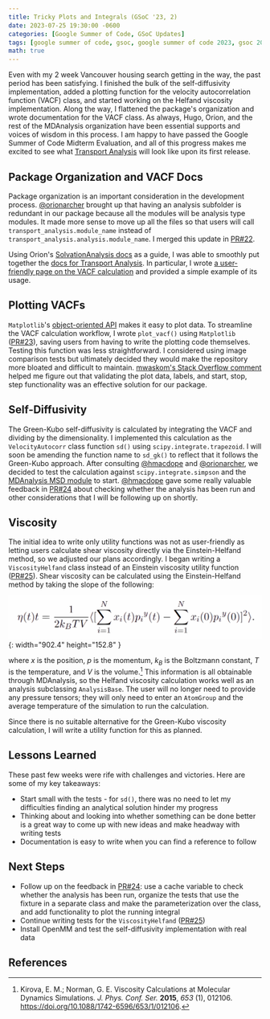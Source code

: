 ```yaml
---
title: Tricky Plots and Integrals (GSoC '23, 2)
date: 2023-07-25 19:30:00 -0600
categories: [Google Summer of Code, GSoC Updates]
tags: [google summer of code, gsoc, google summer of code 2023, gsoc 2023, computer science, cs, python, numpy, scipy, computational research, molecular dynamics, mdanalysis, computational chemistry, biophysics, bioinformatics, biomolecular research, materials research, chemical engineering, physics, mathematics, math, mdakit, mdakits, velocity autocorrelation function, vacf, self-diffusivity, green-kubo, viscosity, helfand, einstein, einstein-helfand]     # TAG names should always be lowercase
math: true
---
```


Even with my 2 week Vancouver housing search getting in the way, the past period has been satisfying. I finished the bulk of the self-diffusivity implementation, added a plotting function for the velocity autocorrelation function (VACF) class, and started working on the Helfand viscosity implementation. Along the way, I flattened the package's organization and wrote documentation for the VACF class. As always, Hugo, Orion, and the rest of the MDAnalysis organization have been essential supports and voices of wisdom in this process. I am happy to have passed the Google Summer of Code Midterm Evaluation, and all of this progress makes me excited to see what [Transport Analysis](https://github.com/MDAnalysis/transport-analysis) will look like upon its first release.

## Package Organization and VACF Docs

Package organization is an important consideration in the development process. [@orionarcher](https://github.com/orionarcher) brought up that having an analysis subfolder is redundant in our package because all the modules will be analysis type modules. It made more sense to move up all the files so that users will call `transport_analysis.module_name` instead of `transport_analysis.analysis.module_name`. I merged this update in [PR#22](https://github.com/MDAnalysis/transport-analysis/pull/22).

Using Orion's [SolvationAnalysis docs](https://solvation-analysis.readthedocs.io/en/latest/) as a guide, I was able to smoothly put together the [docs for Transport Analysis](https://transport-analysis.readthedocs.io/en/latest/). In particular, I wrote [a user-friendly page on the VACF calculation](https://transport-analysis.readthedocs.io/en/latest/api/velocityautocorr.html) and provided a simple example of its usage.

## Plotting VACFs

`Matplotlib`'s [object-oriented API](https://matplotlib.org/stable/api/index.html) makes it easy to plot data. To streamline the VACF calculation workflow, I wrote `plot_vacf()` using `Matplotlib` ([PR#23](https://github.com/MDAnalysis/transport-analysis/pull/23)), saving users from having to write the plotting code themselves. Testing this function was less straightforward. I considered using image comparison tests but ultimately decided they would make the repository more bloated and difficult to maintain. [mwaskom's Stack Overflow comment](https://stackoverflow.com/questions/27948126/how-can-i-write-unit-tests-against-code-that-uses-matplotlib) helped me figure out that validating the plot data, labels, and start, stop, step functionality was an effective solution for our package.

## Self-Diffusivity

The Green-Kubo self-diffusivity is calculated by integrating the VACF and dividing by the dimensionality. I implemented this calculation as the `VelocityAutocorr` class function `sd()` using `scipy.integrate.trapezoid`. I will soon be amending the function name to `sd_gk()` to reflect that it follows the Green-Kubo approach. After consulting [@hmacdope](https://github.com/hmacdope) and [@orionarcher](https://github.com/orionarcher), we decided to test the calculation against `scipy.integrate.simpson` and the [MDAnalysis MSD module](https://docs.mdanalysis.org/stable/documentation_pages/analysis/msd.html) to start. [@hmacdope](https://github.com/hmacdope) gave some really valuable feedback in [PR#24](https://github.com/MDAnalysis/transport-analysis/pull/24) about checking whether the analysis has been run and other considerations that I will be following up on shortly.

## Viscosity

The initial idea to write only utility functions was not as user-friendly as letting users calculate shear viscosity directly via the Einstein-Helfand method, so we adjusted our plans accordingly. I began writing a `ViscosityHelfand` class instead of an Einstein viscosity utility function ([PR#25](https://github.com/MDAnalysis/transport-analysis/pull/25)). Shear viscosity can be calculated using the Einstein-Helfand method by taking the slope of the following:

![Viscosity Formula Einstein-Helfand](/assets/img/2023-07-25/viscosityHelfand.PNG){: width="902.4" height="152.8" }

where $x$ is the position, $p$ is the momentum, $k_B$ is the Boltzmann constant, $T$ is the temperature, and $V$ is the volume.[^1] This information is all obtainable through MDAnalysis, so the Helfand viscosity calculation works well as an analysis subclassing `AnalysisBase`. The user will no longer need to provide any pressure tensors; they will only need to enter an `AtomGroup` and the average temperature of the simulation to run the calculation.

Since there is no suitable alternative for the Green-Kubo viscosity calculation, I will write a utility function for this as planned.

## Lessons Learned

These past few weeks were rife with challenges and victories. Here are some of my key takeaways:

- Start small with the tests - for `sd()`, there was no need to let my difficulties finding an analytical solution hinder my progress
- Thinking about and looking into whether something can be done better is a great way to come up with new ideas and make headway with writing tests
- Documentation is easy to write when you can find a reference to follow

## Next Steps

- Follow up on the feedback in [PR#24](https://github.com/MDAnalysis/transport-analysis/pull/24): use a cache variable to check whether the analysis has been run, organize the tests that use the fixture in a separate class and make the parameterization over the class, and add functionality to plot the running integral
- Continue writing tests for the `ViscosityHelfand` ([PR#25](https://github.com/MDAnalysis/transport-analysis/pull/25))
- Install OpenMM and test the self-diffusivity implementation with real data

## References

[^1]: Kirova, E. M.; Norman, G. E. Viscosity Calculations at Molecular Dynamics Simulations. *J. Phys. Conf. Ser.* **2015**, *653* (1), 012106. https://doi.org/10.1088/1742-6596/653/1/012106.
